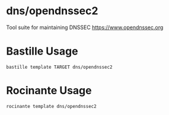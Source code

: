 # dns/opendnssec2
Tool suite for maintaining DNSSEC
https://www.opendnssec.org

# Bastille Usage
```shell
bastille template TARGET dns/opendnssec2
```

# Rocinante Usage
```shell
rocinante template dns/opendnssec2
```
